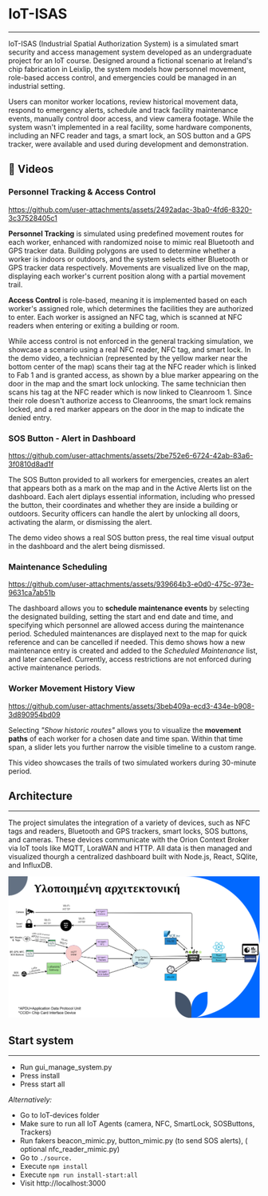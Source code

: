 # IoT-ISAS
---
IoT-ISAS (Industrial Spatial Authorization System) is a simulated smart security and access management system developed as an undergraduate project for an IoT course. Designed around a fictional scenario at Ireland's chip fabrication in Leixlip, the system models how personnel movement, role-based access control, and emergencies could be managed in an industrial setting. 

Users can monitor worker locations, review historical movement data, respond to emergency alerts, schedule and track facility maintenance events, manually control door access, and view camera footage. While the system wasn't implemented in a real facility, some hardware components, including an NFC reader and tags, a smart lock, an SOS button and a GPS tracker, were available and used during development and demonstration.

## 🎥 Videos

### Personnel Tracking & Access Control 

https://github.com/user-attachments/assets/2492adac-3ba0-4fd6-8320-3c37528405c1


__Personnel Tracking__ is simulated using predefined movement routes for each worker, enhanced with randomized noise to mimic real Bluetooth and GPS tracker data. Building polygons are used to determine whether a worker is indoors or outdoors, and the system selects either Bluetooth or GPS tracker data respectively. Movements are visualized live on the map, displaying each worker's current position along with a partial movement trail. 

__Access Control__ is role-based, meaning it is implemented based on each worker's assigned role, which determines the facilities they are authorized to enter. Each worker is assigned an NFC tag, which is scanned at NFC readers when entering or exiting a building or room.

While access control is not enforced in the general tracking simulation, we showcase a scenario using a real NFC reader, NFC tag, and smart lock. In the demo video, a technician (represented by the yellow marker near the bottom center of the map) scans their tag at the NFC reader which is linked to Fab 1 and is granted access, as shown by a blue marker appearing on the door in the map and the smart lock unlocking. The same technician then scans his tag at the NFC reader which is now linked to Cleanroom 1. Since their role doesn't authorize access to Cleanrooms, the smart lock remains locked, and a red marker appears on the door in the map to indicate the denied entry.

### SOS Button - Alert in Dashboard

https://github.com/user-attachments/assets/2be752e6-6724-42ab-83a6-3f0810d8ad1f

The SOS Button provided to all workers for emergencies, creates an alert that appears both as a mark on the map and in the Active Alerts list on the dashboard. Each alert diplays essential information, including who pressed the button, their coordinates and whether they are inside a building or outdoors. Security officers can handle the alert by unlocking all doors, activating the alarm, or dismissing the alert. 

The demo video shows a real SOS button press, the real time visual output in the dashboard and the alert being dismissed. 

### Maintenance Scheduling

https://github.com/user-attachments/assets/939664b3-e0d0-475c-973e-9631ca7ab51b

The dashboard allows you to __schedule maintenance events__ by selecting the designated building, setting the start and end date and time, and specifying which personnel are allowed access during the maintenance period. Scheduled maintenances are displayed next to the map for quick reference and can be cancelled if needed. This demo shows how a new maintenance entry is created and added to the _Scheduled Maintenance_ list, and later cancelled. Currently,  access restrictions are not enforced during active maintenance periods.

### Worker Movement History View

https://github.com/user-attachments/assets/3beb409a-ecd3-434e-b908-3d890954bd09

Selecting _"Show historic routes"_ allows you to visualize the __movement paths__ of each worker for a chosen date and time span. Within that time span, a slider lets you further narrow the visible timeline to a custom range. 

This video showcases the trails of two simulated workers during 30-minute period.

## Architecture
---

The project simulates the integration of a variety of devices, such as NFC tags and readers, Bluetooth and GPS trackers, smart locks, SOS buttons, and cameras. These devices communicate with the Orion Context Broker via IoT tools like MQTT, LoraWAN and HTTP. All data is then managed and visualized thourgh a centralized dashboard built with Node.js, React, SQlite, and InfluxDB.

![System architecture](images/final-architecture.png)

## Start system
---
- Run gui_manage_system.py
- Press install
- Press start all

_Alternatively:_

- Go to IoT-devices folder
- Make sure to run all IoT Agents (camera, NFC, SmartLock, SOSButtons, Trackers)
- Run fakers beacon_mimic.py, button_mimic.py (to send SOS alerts), ( optional nfc_reader_mimic.py)
- Go to `./source.`
- Execute `npm install`
- Execute `npm run install-start:all`
- Visit http://localhost:3000

